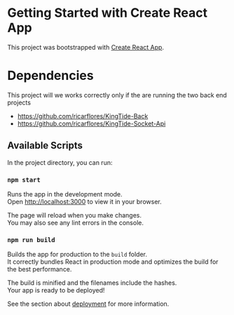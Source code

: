 # Getting Started with Create React App

This project was bootstrapped with [Create React App](https://github.com/facebook/create-react-app).

# Dependencies

This project will we works correctly only if the are running the two back end projects
  - https://github.com/ricarflores/KingTide-Back
  - https://github.com/ricarflores/KingTide-Socket-Api

## Available Scripts

In the project directory, you can run:

### `npm start`

Runs the app in the development mode.\
Open [http://localhost:3000](http://localhost:3000) to view it in your browser.

The page will reload when you make changes.\
You may also see any lint errors in the console.

### `npm run build`

Builds the app for production to the `build` folder.\
It correctly bundles React in production mode and optimizes the build for the best performance.

The build is minified and the filenames include the hashes.\
Your app is ready to be deployed!

See the section about [deployment](https://facebook.github.io/create-react-app/docs/deployment) for more information.
